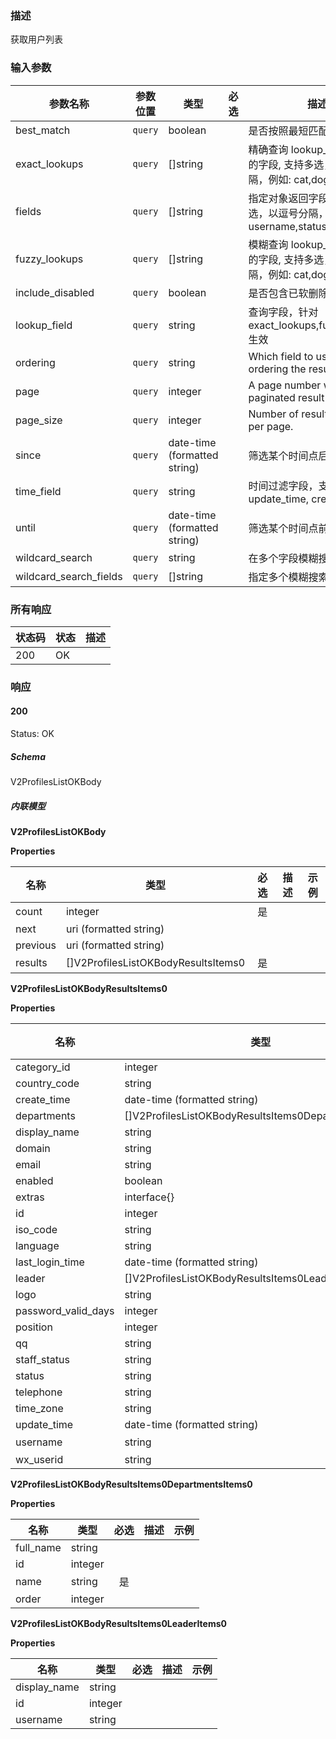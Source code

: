 ### 描述

获取用户列表

### 输入参数

| 参数名称 | 参数位置 | 类型 | 必选 | 描述 |
|------|--------|------| :------: |-------------|
| best_match | `query` | boolean |  | 是否按照最短匹配排序 |
| exact_lookups | `query` | []string |  | 精确查询 lookup_field 所指定的字段, 支持多选，以逗号分隔，例如: cat,dog,fish |
| fields | `query` | []string |  | 指定对象返回字段，支持多选，以逗号分隔，例如: username,status,id |
| fuzzy_lookups | `query` | []string |  | 模糊查询 lookup_field 所指定的字段, 支持多选，以逗号分隔，例如: cat,dog,fish |
| include_disabled | `query` | boolean |  | 是否包含已软删除的数据 |
| lookup_field | `query` | string |  | 查询字段，针对 exact_lookups,fuzzy_lookups 生效 |
| ordering | `query` | string |  | Which field to use when ordering the results. |
| page | `query` | integer |  | A page number within the paginated result set. |
| page_size | `query` | integer |  | Number of results to return per page. |
| since | `query` | date-time (formatted string) |  | 筛选某个时间点后的记录 |
| time_field | `query` | string |  | 时间过滤字段，支持 update_time, create_time |
| until | `query` | date-time (formatted string) |  | 筛选某个时间点前的记录 |
| wildcard_search | `query` | string |  | 在多个字段模糊搜索的内容 |
| wildcard_search_fields | `query` | []string |  | 指定多个模糊搜索字段 |

### 所有响应
| 状态码 | 状态 | 描述 |
|------|--------|-------------|
| 200 | OK |  |

### 响应

#### 200
Status: OK

##### Schema

V2ProfilesListOKBody

##### 内联模型

**V2ProfilesListOKBody**



**Properties**

| 名称 | 类型 | 必选 | 描述 | 示例 |
|------|------|:--------:|-------------|---------|
| count | integer| 是 |  |  |
| next | uri (formatted string)|  |  |  |
| previous | uri (formatted string)|  |  |  |
| results | []V2ProfilesListOKBodyResultsItems0| 是 |  |  |



**V2ProfilesListOKBodyResultsItems0**



**Properties**

| 名称 | 类型 | 必选 | 描述 | 示例 |
|------|------|:--------:|-------------|---------|
| category_id | integer|  |  |  |
| country_code | string|  |  |  |
| create_time | date-time (formatted string)|  |  |  |
| departments | []V2ProfilesListOKBodyResultsItems0DepartmentsItems0|  |  |  |
| display_name | string|  |  |  |
| domain | string|  |  |  |
| email | string|  |  |  |
| enabled | boolean|  |  |  |
| extras | interface{}|  |  |  |
| id | integer|  |  |  |
| iso_code | string|  |  |  |
| language | string|  |  |  |
| last_login_time | date-time (formatted string)|  |  |  |
| leader | []V2ProfilesListOKBodyResultsItems0LeaderItems0|  |  |  |
| logo | string|  |  |  |
| password_valid_days | integer|  |  |  |
| position | integer|  |  |  |
| qq | string|  |  |  |
| staff_status | string|  |  |  |
| status | string|  |  |  |
| telephone | string|  |  |  |
| time_zone | string|  |  |  |
| update_time | date-time (formatted string)|  |  |  |
| username | string| 是 |  |  |
| wx_userid | string|  |  |  |



**V2ProfilesListOKBodyResultsItems0DepartmentsItems0**



**Properties**

| 名称 | 类型 | 必选 | 描述 | 示例 |
|------|------|:--------:|-------------|---------|
| full_name | string|  |  |  |
| id | integer|  |  |  |
| name | string| 是 |  |  |
| order | integer|  |  |  |



**V2ProfilesListOKBodyResultsItems0LeaderItems0**



**Properties**

| 名称 | 类型 | 必选 | 描述 | 示例 |
|------|------|:--------:|-------------|---------|
| display_name | string|  |  |  |
| id | integer|  |  |  |
| username | string|  |  |  |